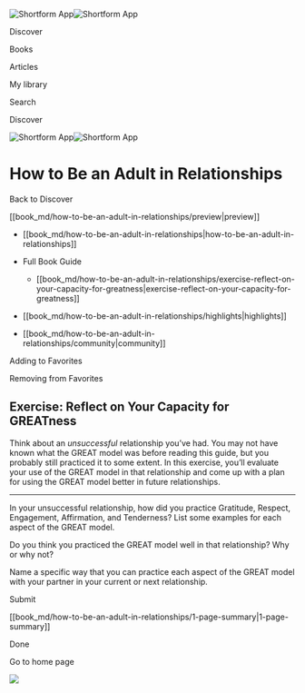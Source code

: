 ![Shortform App](/img/logo.36a2399e.svg)![Shortform App](/img/logo-dark.70c1b072.svg)

Discover

Books

Articles

My library

Search

Discover

![Shortform App](/img/logo.36a2399e.svg)![Shortform App](/img/logo-dark.70c1b072.svg)

# How to Be an Adult in Relationships

Back to Discover

[[book_md/how-to-be-an-adult-in-relationships/preview|preview]]

  * [[book_md/how-to-be-an-adult-in-relationships|how-to-be-an-adult-in-relationships]]
  * Full Book Guide

    * [[book_md/how-to-be-an-adult-in-relationships/exercise-reflect-on-your-capacity-for-greatness|exercise-reflect-on-your-capacity-for-greatness]]
  * [[book_md/how-to-be-an-adult-in-relationships/highlights|highlights]]
  * [[book_md/how-to-be-an-adult-in-relationships/community|community]]



Adding to Favorites 

Removing from Favorites 

## Exercise: Reflect on Your Capacity for GREATness

Think about an _unsuccessful_ relationship you’ve had. You may not have known what the GREAT model was before reading this guide, but you probably still practiced it to some extent. In this exercise, you’ll evaluate your use of the GREAT model in that relationship and come up with a plan for using the GREAT model better in future relationships.

* * *

In your unsuccessful relationship, how did you practice Gratitude, Respect, Engagement, Affirmation, and Tenderness? List some examples for each aspect of the GREAT model.

Do you think you practiced the GREAT model well in that relationship? Why or why not?

Name a specific way that you can practice each aspect of the GREAT model with your partner in your current or next relationship.

Submit 

[[book_md/how-to-be-an-adult-in-relationships/1-page-summary|1-page-summary]]

Done

Go to home page 

![](https://bat.bing.com/action/0?ti=56018282&Ver=2&mid=c7a0faf4-84f8-49ef-972d-1e5b54b6b45b&sid=49fff5b0636c11eeb9c611038afc8668&vid=4a005010636c11ee80c703d4c4a7acd5&vids=0&msclkid=N&pi=0&lg=en-US&sw=800&sh=600&sc=24&nwd=1&tl=Shortform%20%7C%20Book&p=https%3A%2F%2Fwww.shortform.com%2Fapp%2Fbook%2Fhow-to-be-an-adult-in-relationships%2Fexercise-reflect-on-your-capacity-for-greatness&r=&lt=444&evt=pageLoad&sv=1&rn=885663)

